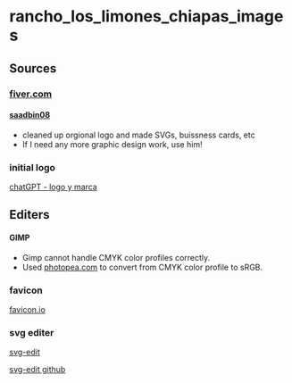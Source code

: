 # rancho_los_limones_chiapas_images

## Sources
### [fiver.com](https://fiver.com)
#### [saadbin08](https://www.fiverr.com/saadbin08/)
- cleaned up orgional logo and made SVGs, buissness cards, etc
- If I need any more graphic design work, use him!

### initial logo
[chatGPT - logo y marca](https://chatgpt.com/g/g-p-676af1207ee88191b136772cd931f695-los-limones/c/67415deb-8674-8008-93fd-2454225341ad)

## Editers
#### GIMP
- Gimp cannot handle CMYK color profiles correctly.
- Used [photopea.com](https://www.photopea.com/) to convert from CMYK color profile to sRGB.

### favicon
[favicon.io](https://favicon.io/favicon-converter/)

### svg editer
[svg-edit](https://svgedit.netlify.app/editor/index.html)

[svg-edit github](https://github.com/SVG-Edit/svgedit)
